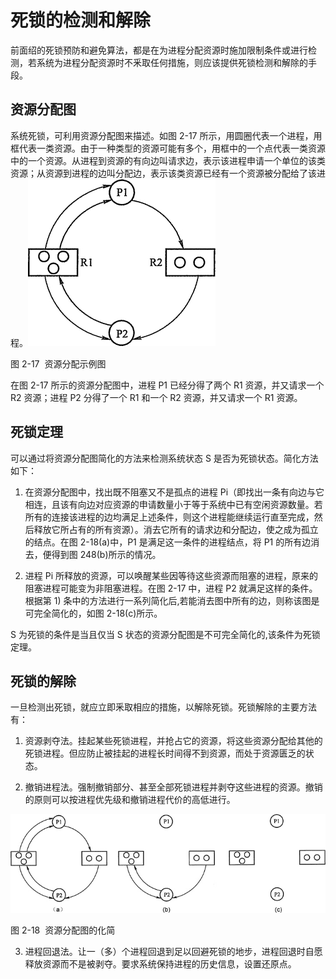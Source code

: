 # 死锁的检测和解除

前面绍的死锁预防和避免算法，都是在为进程分配资源时施加限制条件或进行检测，若系统为进程分配资源时不釆取任何措施，则应该提供死锁检测和解除的手段。

## 资源分配图

系统死锁，可利用资源分配图来描述。如图 2-17 所示，用圆圈代表一个进程，用框代表一类资源。由于一种类型的资源可能有多个，用框中的一个点代表一类资源中的一个资源。从进程到资源的有向边叫请求边，表示该进程申请一个单位的该类资源；从资源到进程的边叫分配边，表示该类资源已经有一个资源被分配给了该进程。![](img/158ddfa1a8817ded56cfb38b1457078f.jpg)

图 2-17  资源分配示例图

在图 2-17 所示的资源分配图中，进程 P1 已经分得了两个 R1 资源，并又请求一个 R2 资源；进程 P2 分得了一个 R1 和一个 R2 资源，并又请求一个 R1 资源。

## 死锁定理

可以通过将资源分配图简化的方法来检测系统状态 S 是否为死锁状态。简化方法如下：

1) 在资源分配图中，找出既不阻塞又不是孤点的进程 Pi（即找出一条有向边与它相连，且该有向边对应资源的申请数量小于等于系统中已有空闲资源数量。若所有的连接该进程的边均满足上述条件，则这个进程能继续运行直至完成，然后释放它所占有的所有资源）。消去它所有的请求边和分配边，使之成为孤立的结点。在图 2-18(a)中，P1 是满足这一条件的进程结点，将 P1 的所有边消去，便得到图 248(b)所示的情况。

2) 进程 Pi 所释放的资源，可以唤醒某些因等待这些资源而阻塞的进程，原来的阻塞进程可能变为非阻塞进程。在图 2-17 中，进程 P2 就满足这样的条件。根据第 1) 条中的方法进行一系列简化后,若能消去图中所有的边，则称该图是可完全简化的，如图 2-18(c)所示。

S 为死锁的条件是当且仅当 S 状态的资源分配图是不可完全简化的,该条件为死锁定理。

## 死锁的解除

一旦检测出死锁，就应立即釆取相应的措施，以解除死锁。死锁解除的主要方法有：

1) 资源剥夺法。挂起某些死锁进程，并抢占它的资源，将这些资源分配给其他的死锁进程。但应防止被挂起的进程长时间得不到资源，而处于资源匮乏的状态。

2) 撤销进程法。强制撤销部分、甚至全部死锁进程并剥夺这些进程的资源。撤销的原则可以按进程优先级和撤销进程代价的高低进行。

![](img/2c9d5f287518e880aff5fd9e2a68940d.jpg)

图 2-18  资源分配图的化简

3) 进程回退法。让一（多）个进程回退到足以回避死锁的地步，进程回退时自愿释放资源而不是被剥夺。要求系统保持进程的历史信息，设置还原点。